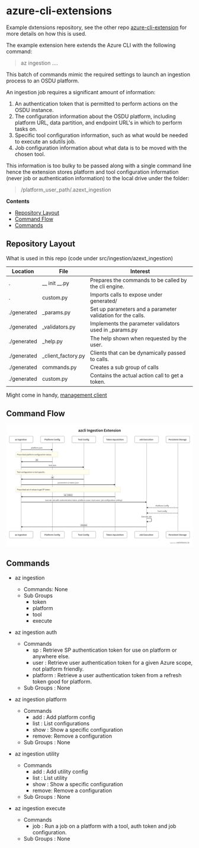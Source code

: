 # azure-cli-extensions


Example dxtensions repository, see the other repo [azure-cli-extension](https://github.com/grecoe/azure-cli-extension) for more details on how this is used.


The example extension here extends the Azure CLI with the following command:

> az ingestion ....

This batch of commands mimic the required settings to launch an ingestion process to an OSDU platform. 

An ingestion job requires a significant amount of information:

1. An authentication token that is permitted to perform actions on the OSDU instance.
2. The configuration information about the OSDU platform, including platform URL, data partition, and endpoint URL's in which to perform tasks on. 
3. Specific tool configuration information, such as what would be needed to execute an sdutils job. 
4. Job configuration information about what data is to be moved with the chosen tool. 

This information is too bulky to be passed along with a single command line hence the extension stores platform and tool configuration information (never job or authentication information) to the local drive under the folder:

> /platform_user_path/.azext_ingestion

<b>Contents</b>
- [Repository Layout](#repository-layout)
- [Command Flow](#command-flow)
- [Commands](#commands)


## Repository Layout

What is used in this repo (code under src/ingestion/azext_ingestion)

|Location|File|Interest|
|---|----|----|
|.|__ init __.py|Prepares the commands to be called by the cli engine.|
|.|custom.py|Imports calls to expose under generated/|
|./generated|_params.py|Set up parameters and a parameter validation for the calls.|
|./generated|_validators.py|Implements the parameter validators used in _params.py|
|./generated|_help.py|The help shown when requested by the user.|
|./generated|_client_factory.py|Clients that can be dynamically passed to calls.|
|./generated|commands.py|Creates a sub group of calls|
|./generated|custom.py|Contains the actual action call to get a token.|


Might come in handy, [management client](https://github.com/Azure/azure-cli-extensions/blob/main/src/aks-preview/azext_aks_preview/_client_factory.py)

## Command Flow
![flow](./images/flow.jpg)

## Commands

- az ingestion 
    - Commands: None
    - Sub Groups
        - token
        - platform
        - tool
        - execute

- az ingestion auth
    - Commands
        - sp : Retrieve SP authentication token for use on platform or anywhere else.
        - user : Retrieve user authentication token for a given Azure scope, not platform friendly.
        - platform : Retrieve a user authentication token from a refresh token good for platform. 
    - Sub Groups : None

- az ingestion platform
    - Commands
        - add : Add platform config
        - list : List configurations
        - show : Show a specific configuration
        - remove: Remove a configuration
    - Sub Groups : None

- az ingestion utility
    - Commands
        - add : Add utility config
        - list : List utility
        - show : Show a specific configuration
        - remove: Remove a configuration
    - Sub Groups : None

- az ingestion execute
    - Commands
        - job : Run a job on a platform with a tool, auth token and job configuration.
    - Sub Groups : None
